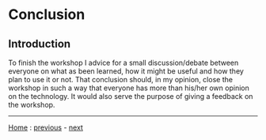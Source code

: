 # Conclusion

## Introduction
To finish the workshop I advice for a small discussion/debate between everyone
on what as been learned, how it might be useful and how they plan to use it or
not. That conclusion should, in my opinion, close the workshop in such a way
that everyone has more than his/her own opinion on the technology. It would also
serve the purpose of giving a feedback on the workshop.

---
[Home](../README.md) :
[previous](../Deployment/README.md) -
[next](../Conclusion/README.md)
